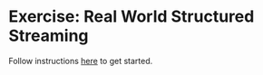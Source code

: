 # Exercise: Real World Structured Streaming

Follow instructions [here](https://github.com/data-derp/small-exercises/tree/master/real-world-structured-streaming) to get started.